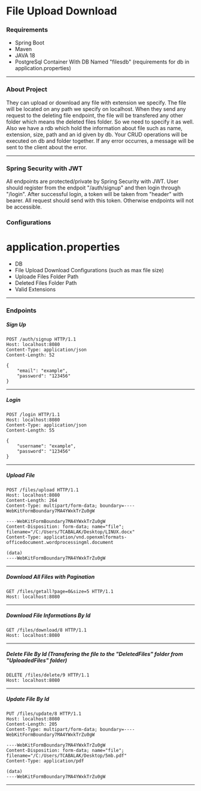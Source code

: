 # File Upload Download
### Requirements
- Spring Boot
- Maven
- JAVA 18
- PostgreSql Container With DB Named "filesdb" (requirements for db in application.properties)
<hr>

### About Project
They can upload or download any file with extension we specify. The file will be located on any path we specify on localhost. When they send any request to the deleting file endpoint, the file will be transfered any other folder which means the deleted files folder. So we need to specify it as well. Also we have a rdb which hold the information about file such as name, extension, size, path and an id given by db. Your CRUD operations will be executed on db and folder together. If any error occurres, a message will be sent to the client about the error.
<hr>

### Spring Security with JWT
All endpoints are protected/private by Spring Security with JWT. User should register from the endpoit "/auth/signup" and then login through "/login". After successful login, a token will be taken from "header" with bearer. All request should send with this token. Otherwise endpoints will not be accessible. 

### Configurations
# application.properties
- DB
- File Upload Download Configurations (such as max file size)
- Uploade Files Folder Path
- Deleted Files Folder Path
- Valid Extensions
<hr>

### Endpoints
##### Sign Up
```
POST /auth/signup HTTP/1.1
Host: localhost:8080
Content-Type: application/json
Content-Length: 52

{
    "email": "example",
    "password": "123456"
}
```
<hr>

##### Login
```
POST /login HTTP/1.1
Host: localhost:8080
Content-Type: application/json
Content-Length: 55

{
    "username": "example",
    "password": "123456"
}
```
<hr>

##### Upload File
```
POST /files/upload HTTP/1.1
Host: localhost:8080
Content-Length: 264
Content-Type: multipart/form-data; boundary=----WebKitFormBoundary7MA4YWxkTrZu0gW

----WebKitFormBoundary7MA4YWxkTrZu0gW
Content-Disposition: form-data; name="file"; filename="/C:/Users/TCABALAK/Desktop/LINUX.docx"
Content-Type: application/vnd.openxmlformats-officedocument.wordprocessingml.document

(data)
----WebKitFormBoundary7MA4YWxkTrZu0gW
```
<hr>

##### Download All Files with Pagination
```
GET /files/getall?page=0&size=5 HTTP/1.1
Host: localhost:8080
```
<hr>

##### Download File Informations By Id
```
GET /files/download/8 HTTP/1.1
Host: localhost:8080
```
<hr>

##### Delete File By Id (Transfering the file to the "DeletedFiles" folder from "UploadedFiles" folder)
```
DELETE /files/delete/9 HTTP/1.1
Host: localhost:8080
```
<hr>

##### Update File By Id
```
PUT /files/update/8 HTTP/1.1
Host: localhost:8080
Content-Length: 205
Content-Type: multipart/form-data; boundary=----WebKitFormBoundary7MA4YWxkTrZu0gW

----WebKitFormBoundary7MA4YWxkTrZu0gW
Content-Disposition: form-data; name="file"; filename="/C:/Users/TCABALAK/Desktop/5mb.pdf"
Content-Type: application/pdf

(data)
----WebKitFormBoundary7MA4YWxkTrZu0gW
```
<hr>

